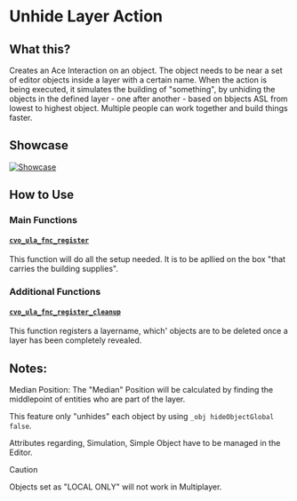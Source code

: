 # Unhide Layer Action

## What this?
Creates an Ace Interaction on an object. The object needs to be near a set of editor objects inside a layer with a certain name.
When the action is being executed, it simulates the building of "something", by unhiding the objects in the defined layer - one after another - based on bbjects ASL from lowest to highest object.
Multiple people can work together and build things faster.


## Showcase
[![Showcase](https://img.youtube.com/vi/buWmeaKfe0M/0.jpg)](https://www.youtube.com/watch?v=buWmeaKfe0M)


## How to Use

### Main Functions
#### [`cvo_ula_fnc_register`](/addons/ula/functions/fn_register.sqf)
This function will do all the setup needed. It is to be apllied on the box "that carries the building supplies".

### Additional Functions
#### [`cvo_ula_fnc_register_cleanup`](/addons/ula/functions/fn_register_cleanup.sqf)
This function registers a layername, which' objects are to be deleted once a layer has been completely revealed.

## Notes:

Median Position: The "Median" Position will be calculated by finding the middlepoint of entities who are part of the layer.

This feature only "unhides" each object by using `_obj hideObjectGlobal false`.

Attributes regarding, Simulation, Simple Object have to be managed in the Editor.

> [!CAUTION]
Objects set as "LOCAL ONLY" will not work in Multiplayer.
